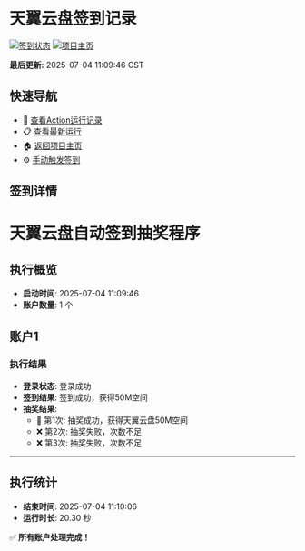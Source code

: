 # 天翼云盘签到记录

[![签到状态](https://github.com/xdrive5/cloud9/actions/workflows/main.yml/badge.svg)](https://github.com/xdrive5/cloud9/actions/workflows/main.yml) [![项目主页](https://img.shields.io/badge/GitHub-项目主页-blue?logo=github)](https://github.com/xdrive5/cloud9)

**最后更新:** 2025-07-04 11:09:46 CST

## 快速导航

- 🔄 [查看Action运行记录](https://github.com/xdrive5/cloud9/actions)
- 📋 [查看最新运行](https://github.com/xdrive5/cloud9/actions/runs/16064963766)
- 🏠 [返回项目主页](https://github.com/xdrive5/cloud9)
- ⚙️ [手动触发签到](https://github.com/xdrive5/cloud9/actions/workflows/main.yml)

## 签到详情

# 天翼云盘自动签到抽奖程序

## 执行概览
- **启动时间**: 2025-07-04 11:09:46
- **账户数量**: 1 个

## 账户1
### 执行结果
- **登录状态**: 登录成功
- **签到结果**: 签到成功，获得50M空间
- **抽奖结果**:
  - 🎉 第1次: 抽奖成功，获得天翼云盘50M空间
  - ❌ 第2次: 抽奖失败，次数不足
  - ❌ 第3次: 抽奖失败，次数不足

---
## 执行统计
- **结束时间**: 2025-07-04 11:10:06
- **运行时长**: 20.30 秒

✅ **所有账户处理完成！**
